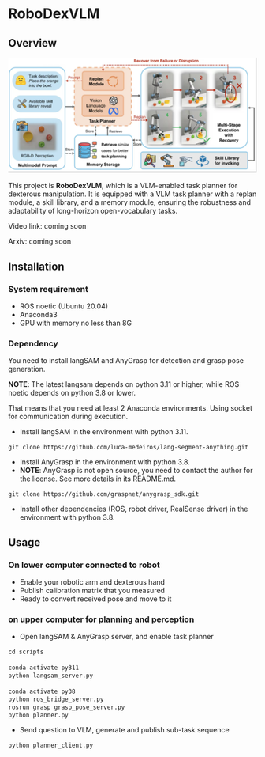 # RoboDexVLM

## Overview
![RoboDexVLM Overview](assets/fig1.jpeg)

This project is **RoboDexVLM**, which is a VLM-enabled task planner for dexterous manipulation. It is equipped with a VLM task planner with a replan module, a skill library, and a memory module, ensuring the robustness and adaptability of long-horizon open-vocabulary tasks.

Video link: coming soon

Arxiv: coming soon

## Installation
### System requirement
- ROS noetic (Ubuntu 20.04)
- Anaconda3
- GPU with memory no less than 8G
### Dependency
You need to install langSAM and AnyGrasp for detection and grasp pose generation.

**NOTE**: The latest langsam depends on python 3.11 or higher, while ROS noetic depends on python 3.8 or lower. 

That means that you need at least 2 Anaconda environments. Using socket for communication during execution.

- Install langSAM in the environment with python 3.11.
```
git clone https://github.com/luca-medeiros/lang-segment-anything.git
```
- Install AnyGrasp in the environment with python 3.8.
- **NOTE**: AnyGrasp is not open source, you need to contact the author for the license. See more details in its README.md.
```
git clone https://github.com/graspnet/anygrasp_sdk.git
```
- Install other dependencies (ROS, robot driver, RealSense driver) in the environment with python 3.8.


## Usage

### On lower computer connected to robot

- Enable your robotic arm and dexterous hand
- Publish calibration matrix that you measured
- Ready to convert received pose and move to it

### on upper computer for planning and perception

- Open langSAM & AnyGrasp server, and enable task planner

```    
cd scripts

conda activate py311
python langsam_server.py

conda activate py38
python ros_bridge_server.py
rosrun grasp grasp_pose_server.py
python planner.py
```

- Send question to VLM, generate and publish sub-task sequence
```
python planner_client.py
```





